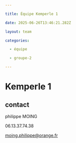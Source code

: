 ```yaml
---

title: Équipe Kemperle 1

date: 2025-06-26T13:46:21.282Z

layout: team

categories:

  - équipe

  - groupe-2

---
```


# Kemperle 1



## contact 

philippe MOING

06.13.37.74.38 

moing.philippe@orange.fr

